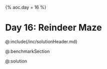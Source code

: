 {%
aoc.day = 16
%}

# Day 16: Reindeer Maze

@:include(/inc/solutionHeader.md)

@:benchmarkSection

@:solution